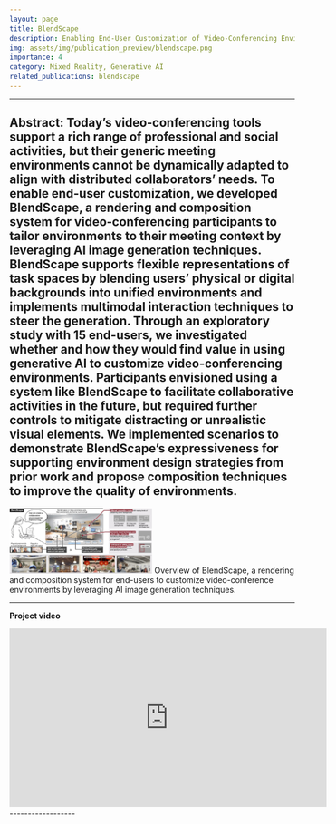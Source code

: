 ```yaml
---
layout: page
title: BlendScape
description: Enabling End-User Customization of Video-Conferencing Environments Through Generative AI
img: assets/img/publication_preview/blendscape.png
importance: 4
category: Mixed Reality, Generative AI
related_publications: blendscape
---
```


<!-- <b> Talk video at UIST 2024</b>
<iframe width="560" height="315" src="https://www.youtube.com/embed/NSkYi8Fi0jg?si=cODjJLnUfqQ1kezx" title="YouTube video player" frameborder="0" allow="accelerometer; autoplay; clipboard-write; encrypted-media; gyroscope; picture-in-picture; web-share" allowfullscreen></iframe> -->
------------------
<b> Abstract: </b>
Today’s video-conferencing tools support a rich range of professional and social activities, but their generic meeting environments cannot be dynamically adapted to align with distributed collaborators’ needs. To enable end-user customization, we developed BlendScape, a rendering and composition system for video-conferencing participants to tailor environments to their meeting context by leveraging AI image generation techniques. BlendScape supports flexible representations of task spaces by blending users’ physical or digital backgrounds into unified environments and implements multimodal interaction techniques to steer the generation. Through an exploratory study with 15 end-users, we investigated whether and how they would find value in using generative AI to customize video-conferencing environments. Participants envisioned using a system like BlendScape to facilitate collaborative activities in the future, but required further controls to mitigate distracting or unrealistic visual elements. We implemented scenarios to demonstrate BlendScape’s expressiveness for supporting environment design strategies from prior work and propose composition techniques to improve the quality of environments.
-----------------

<img src="assets/img/publication_preview/blendscape.png" width="50%">
Overview of BlendScape, a rendering and composition system for end-users to customize video-conference environments by leveraging AI image generation techniques.

------------------
<b> Project video </b>
<iframe width="560" height="315" src="https://www.youtube.com/embed/maqZbVyuGBA?si=g82N-Nx9sO-SPeX7" title="BlendScape" frameborder="0" allow="accelerometer; autoplay; clipboard-write; encrypted-media; gyroscope; picture-in-picture; web-share" allowfullscreen></iframe>
------------------